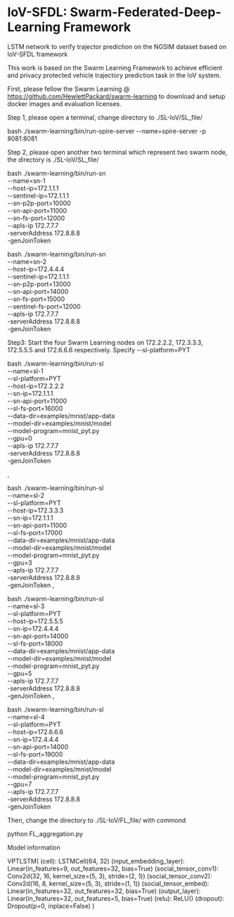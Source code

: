 # IoV-SFDL: Swarm-Federated-Deep-Learning Framework
LSTM network to verify trajector prediction on the NGSIM dataset based on IoV-SFDL framework

This work is based on the Swarm Learning Framework to achieve efficient and privacy protected vehicle trajectory prediction task in the IoV system.

First, please fellow the Swarm Learning @ https://github.com/HewlettPackard/swarm-learning to download and setup docker images and evaluation licenses.

Step 1, please open a terminal, change directory to ./SL-IoV/SL_file/

bash ./swarm-learning/bin/run-spire-server --name=spire-server -p 8081:8081

Step 2, please open another two terminal which represent two swarm node, the directory is ./SL-IoV/SL_file/

bash ./swarm-learning/bin/run-sn  \
    --name=sn-1              \
    --host-ip=172.1.1.1      \
    --sentinel-ip=172.1.1.1  \
    --sn-p2p-port=10000      \
    --sn-api-port=11000      \
    --sn-fs-port=12000       \
    --apls-ip 172.7.7.7      \
    -serverAddress 172.8.8.8 \
    -genJoinToken
    
 
bash ./swarm-learning/bin/run-sn  \
    --name=sn-2              \
    --host-ip=172.4.4.4      \
    --sentinel-ip=172.1.1.1  \
    --sn-p2p-port=13000      \
    --sn-api-port=14000      \
    --sn-fs-port=15000       \
    --sentinel-fs-port=12000 \
    --apls-ip 172.7.7.7      \
    -serverAddress 172.8.8.8 \
    -genJoinToken
    
Step3: Start the four Swarm Learning nodes on 172.2.2.2, 172.3.3.3, 172.5.5.5 and 172.6.6.6 respectively. Specify --sl-platform=PYT 

bash ./swarm-learning/bin/run-sl        \
    --name=sl-1                         \
    --sl-platform=PYT                   \
    --host-ip=172.2.2.2                 \
    --sn-ip=172.1.1.1                   \
    --sn-api-port=11000                 \
    --sl-fs-port=16000                  \
    --data-dir=examples/mnist/app-data  \
    --model-dir=examples/mnist/model    \
    --model-program=mnist_pyt.py        \
    --gpu=0                             \
    --apls-ip 172.7.7.7                 \
    -serverAddress 172.8.8.8            \
    -genJoinToken

,

bash ./swarm-learning/bin/run-sl        \
    --name=sl-2                         \
    --sl-platform=PYT                   \
    --host-ip=172.3.3.3                 \
    --sn-ip=172.1.1.1                   \
    --sn-api-port=11000                 \
    --sl-fs-port=17000                  \
    --data-dir=examples/mnist/app-data  \
    --model-dir=examples/mnist/model    \
    --model-program=mnist_pyt.py        \
    --gpu=3                             \
    --apls-ip 172.7.7.7                 \
    -serverAddress 172.8.8.8            \
    -genJoinToken
,

bash ./swarm-learning/bin/run-sl        \
    --name=sl-3                         \
    --sl-platform=PYT                   \
    --host-ip=172.5.5.5                 \
    --sn-ip=172.4.4.4                   \
    --sn-api-port=14000                 \
    --sl-fs-port=18000                  \
    --data-dir=examples/mnist/app-data  \
    --model-dir=examples/mnist/model    \
    --model-program=mnist_pyt.py        \
    --gpu=5                             \
    --apls-ip 172.7.7.7                 \
    -serverAddress 172.8.8.8            \
    -genJoinToken
,

bash ./swarm-learning/bin/run-sl        \
    --name=sl-4                         \
    --sl-platform=PYT                   \
    --host-ip=172.6.6.6                 \
    --sn-ip=172.4.4.4                   \
    --sn-api-port=14000                 \
    --sl-fs-port=19000                  \
    --data-dir=examples/mnist/app-data  \
    --model-dir=examples/mnist/model    \
    --model-program=mnist_pyt.py        \
    --gpu=7                             \
    --apls-ip 172.7.7.7                 \
    -serverAddress 172.8.8.8            \
    -genJoinToken


Then, change the directory to ./SL-IoV/FL_file/ with commond

python FL_aggregation.py


Model information

VPTLSTM(
(cell): LSTMCell(64, 32)
(input_embedding_layer): Linear(in_features=9, out_features=32, bias=True)
(social_tensor_conv1): Conv2d(32, 16, kernel_size=(5, 3), stride=(2, 1))
(social_tensor_conv2): Conv2d(16, 8, kernel_size=(5, 3), stride=(1, 1))
(social_tensor_embed): Linear(in_features=32, out_features=32, bias=True)
(output_layer): Linear(in_features=32, out_features=5, bias=True)
(relu): ReLU()
(dropout): Dropout(p=0, inplace=False)
)
